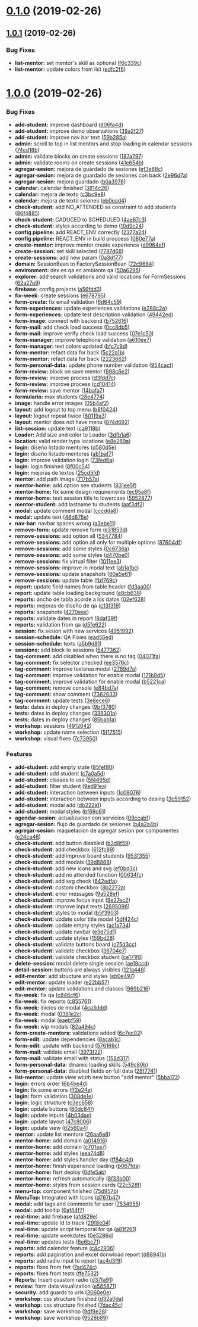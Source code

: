# [0.1.0](https://ssh.dev.azure.com/v3/UGOTeam/ugo-admin/ugo-admin/compare/1.0.1...0.1.0) (2019-02-26)



## [1.0.1](https://ssh.dev.azure.com/v3/UGOTeam/ugo-admin/ugo-admin/compare/1.0.0...1.0.1) (2019-02-26)


### Bug Fixes

* **list-mentor:** set mentor's skill as optional ([f6c339c](https://ssh.dev.azure.com/v3/UGOTeam/ugo-admin/ugo-admin/commits/f6c339c))
* **list-mentor:** update colors from list ([edfc2f6](https://ssh.dev.azure.com/v3/UGOTeam/ugo-admin/ugo-admin/commits/edfc2f6))



# [1.0.0](https://ssh.dev.azure.com/v3/UGOTeam/ugo-admin/ugo-admin/compare/3814c26...1.0.0) (2019-02-26)


### Bug Fixes

* **add-student:** improve dashboard ([d06fa4d](https://ssh.dev.azure.com/v3/UGOTeam/ugo-admin/ugo-admin/commits/d06fa4d))
* **add-student:** improve demo observations ([39a2f27](https://ssh.dev.azure.com/v3/UGOTeam/ugo-admin/ugo-admin/commits/39a2f27))
* **add-student:** improve nav bar text ([59b285a](https://ssh.dev.azure.com/v3/UGOTeam/ugo-admin/ugo-admin/commits/59b285a))
* **admin:** scroll to top in list mentors and stop loading in calendar sessions ([74cd18b](https://ssh.dev.azure.com/v3/UGOTeam/ugo-admin/ugo-admin/commits/74cd18b))
* **admin:** validate blocks on create sessions ([187a797](https://ssh.dev.azure.com/v3/UGOTeam/ugo-admin/ugo-admin/commits/187a797))
* **admin:** validate rooms on create sessions ([41e654b](https://ssh.dev.azure.com/v3/UGOTeam/ugo-admin/ugo-admin/commits/41e654b))
* **agregar-sesion:** mejora de guardado de sesiones ([ef3e88c](https://ssh.dev.azure.com/v3/UGOTeam/ugo-admin/ugo-admin/commits/ef3e88c))
* **agregar-sesion:** mejora de guardado de sesiones con back ([2e96d7a](https://ssh.dev.azure.com/v3/UGOTeam/ugo-admin/ugo-admin/commits/2e96d7a))
* **agregar-sesion:** mejora guardado ([b0a3976](https://ssh.dev.azure.com/v3/UGOTeam/ugo-admin/ugo-admin/commits/b0a3976))
* **calendar:** calendar finished ([3814c26](https://ssh.dev.azure.com/v3/UGOTeam/ugo-admin/ugo-admin/commits/3814c26))
* **calendar:** mejora de texto ([c3bc9e8](https://ssh.dev.azure.com/v3/UGOTeam/ugo-admin/ugo-admin/commits/c3bc9e8))
* **calendar:** mejora de texto seiones ([eb0ead4](https://ssh.dev.azure.com/v3/UGOTeam/ugo-admin/ugo-admin/commits/eb0ead4))
* **check-student:** add NO_ATTENDED as constraint to add students ([86f4885](https://ssh.dev.azure.com/v3/UGOTeam/ugo-admin/ugo-admin/commits/86f4885))
* **check-student:** CADUCED to SCHEDULED ([4ae67c3](https://ssh.dev.azure.com/v3/UGOTeam/ugo-admin/ugo-admin/commits/4ae67c3))
* **check-student:** styles according to demo ([10d9c24](https://ssh.dev.azure.com/v3/UGOTeam/ugo-admin/ugo-admin/commits/10d9c24))
* **config pipeline:** add REACT_ENV correctly ([2377a24](https://ssh.dev.azure.com/v3/UGOTeam/ugo-admin/ugo-admin/commits/2377a24))
* **config pipeline:** REACT_ENV in  build proccess ([080e77a](https://ssh.dev.azure.com/v3/UGOTeam/ugo-admin/ugo-admin/commits/080e77a))
* **create-mentor:** improve mentor create experience ([d9964ef](https://ssh.dev.azure.com/v3/UGOTeam/ugo-admin/ugo-admin/commits/d9964ef))
* **create-session:** set skill selected ([7787d68](https://ssh.dev.azure.com/v3/UGOTeam/ugo-admin/ugo-admin/commits/7787d68))
* **create-sessions:** add new param ([0a3df77](https://ssh.dev.azure.com/v3/UGOTeam/ugo-admin/ugo-admin/commits/0a3df77))
* **domain:** SessionBean to FactorySessionBean ([72c9684](https://ssh.dev.azure.com/v3/UGOTeam/ugo-admin/ugo-admin/commits/72c9684))
* **environment:** dev es qa en ambiente qa ([50a6295](https://ssh.dev.azure.com/v3/UGOTeam/ugo-admin/ugo-admin/commits/50a6295))
* **explorer:** add search validations and valid locations for FormSessions ([62a27e9](https://ssh.dev.azure.com/v3/UGOTeam/ugo-admin/ugo-admin/commits/62a27e9))
* **firebase:** config projects ([a56fdd3](https://ssh.dev.azure.com/v3/UGOTeam/ugo-admin/ugo-admin/commits/a56fdd3))
* **fix-week:** create sessions ([e678795](https://ssh.dev.azure.com/v3/UGOTeam/ugo-admin/ugo-admin/commits/e678795))
* **form-create:** fix email validation ([6d64c59](https://ssh.dev.azure.com/v3/UGOTeam/ugo-admin/ugo-admin/commits/6d64c59))
* **form-experiences:** update experiences validations ([e288c2e](https://ssh.dev.azure.com/v3/UGOTeam/ugo-admin/ugo-admin/commits/e288c2e))
* **form-experiences:** update test description validation ([49442ed](https://ssh.dev.azure.com/v3/UGOTeam/ugo-admin/ugo-admin/commits/49442ed))
* **form-image:** connect with backend ([b752616](https://ssh.dev.azure.com/v3/UGOTeam/ugo-admin/ugo-admin/commits/b752616))
* **form-mail:** add check load success ([0cc8db5](https://ssh.dev.azure.com/v3/UGOTeam/ugo-admin/ugo-admin/commits/0cc8db5))
* **form-mail:** improve verify check load success ([07e1c50](https://ssh.dev.azure.com/v3/UGOTeam/ugo-admin/ugo-admin/commits/07e1c50))
* **form-manager:** improve telephone validation ([a610ee7](https://ssh.dev.azure.com/v3/UGOTeam/ugo-admin/ugo-admin/commits/a610ee7))
* **form-manager:** text colors updated ([bfc7c9d](https://ssh.dev.azure.com/v3/UGOTeam/ugo-admin/ugo-admin/commits/bfc7c9d))
* **form-mentor:** refact data for back ([5c22a1b](https://ssh.dev.azure.com/v3/UGOTeam/ugo-admin/ugo-admin/commits/5c22a1b))
* **form-mentor:** refact data for back ([2223662](https://ssh.dev.azure.com/v3/UGOTeam/ugo-admin/ugo-admin/commits/2223662))
* **form-personal-data:** update phone number validation ([954cacf](https://ssh.dev.azure.com/v3/UGOTeam/ugo-admin/ugo-admin/commits/954cacf))
* **form-review:** block on save mentor ([998c6e2](https://ssh.dev.azure.com/v3/UGOTeam/ugo-admin/ugo-admin/commits/998c6e2))
* **form-review:** improve process ([d3fdd7c](https://ssh.dev.azure.com/v3/UGOTeam/ugo-admin/ugo-admin/commits/d3fdd7c))
* **form-review:** improve process ([cd10414](https://ssh.dev.azure.com/v3/UGOTeam/ugo-admin/ugo-admin/commits/cd10414))
* **form-review:** save mentor ([14bafa7](https://ssh.dev.azure.com/v3/UGOTeam/ugo-admin/ugo-admin/commits/14bafa7))
* **formulario:** max students ([28e4774](https://ssh.dev.azure.com/v3/UGOTeam/ugo-admin/ugo-admin/commits/28e4774))
* **image:** handle error images ([05b4af2](https://ssh.dev.azure.com/v3/UGOTeam/ugo-admin/ugo-admin/commits/05b4af2))
* **layout:** add logout to top menu ([b8f0424](https://ssh.dev.azure.com/v3/UGOTeam/ugo-admin/ugo-admin/commits/b8f0424))
* **layout:** logout repeat twice ([80119a3](https://ssh.dev.azure.com/v3/UGOTeam/ugo-admin/ugo-admin/commits/80119a3))
* **layout:** mentor does not have menu ([874d692](https://ssh.dev.azure.com/v3/UGOTeam/ugo-admin/ugo-admin/commits/874d692))
* **list-session:** update text ([ca9118b](https://ssh.dev.azure.com/v3/UGOTeam/ugo-admin/ugo-admin/commits/ca9118b))
* **Loader:** Add size and color to  Loader ([3dfb1a6](https://ssh.dev.azure.com/v3/UGOTeam/ugo-admin/ugo-admin/commits/3dfb1a6))
* **location:** valid render type locations ([e8e269a](https://ssh.dev.azure.com/v3/UGOTeam/ugo-admin/ugo-admin/commits/e8e269a))
* **login:** diseño listado mentores ([d580d5e](https://ssh.dev.azure.com/v3/UGOTeam/ugo-admin/ugo-admin/commits/d580d5e))
* **login:** diseño listado mentores ([ab1baf7](https://ssh.dev.azure.com/v3/UGOTeam/ugo-admin/ugo-admin/commits/ab1baf7))
* **login:** improve validation login ([73fed6a](https://ssh.dev.azure.com/v3/UGOTeam/ugo-admin/ugo-admin/commits/73fed6a))
* **login:** login finished ([8f00c54](https://ssh.dev.azure.com/v3/UGOTeam/ugo-admin/ugo-admin/commits/8f00c54))
* **login:** mejoras de textos ([25cd5fd](https://ssh.dev.azure.com/v3/UGOTeam/ugo-admin/ugo-admin/commits/25cd5fd))
* **mentor:** add path image ([717b57a](https://ssh.dev.azure.com/v3/UGOTeam/ugo-admin/ugo-admin/commits/717b57a))
* **mentor-home:** add option see students ([831ee5f](https://ssh.dev.azure.com/v3/UGOTeam/ugo-admin/ugo-admin/commits/831ee5f))
* **mentor-home:** fix some design requirements ([ec95a8f](https://ssh.dev.azure.com/v3/UGOTeam/ugo-admin/ugo-admin/commits/ec95a8f))
* **mentor-home:** text session title to lowercase ([5952877](https://ssh.dev.azure.com/v3/UGOTeam/ugo-admin/ugo-admin/commits/5952877))
* **mentor-student:** add lastname tu students ([aaf3df2](https://ssh.dev.azure.com/v3/UGOTeam/ugo-admin/ugo-admin/commits/aaf3df2))
* **modal:** update comment modal ([cccdda8](https://ssh.dev.azure.com/v3/UGOTeam/ugo-admin/ugo-admin/commits/cccdda8))
* **modal:** update text ([48d876e](https://ssh.dev.azure.com/v3/UGOTeam/ugo-admin/ugo-admin/commits/48d876e))
* **nav-bar:** navbar spaces wrong ([a3ebe11](https://ssh.dev.azure.com/v3/UGOTeam/ugo-admin/ugo-admin/commits/a3ebe11))
* **remove-form:** update remove form ([e31853d](https://ssh.dev.azure.com/v3/UGOTeam/ugo-admin/ugo-admin/commits/e31853d))
* **remove-sessions:** add option all ([5347784](https://ssh.dev.azure.com/v3/UGOTeam/ugo-admin/ugo-admin/commits/5347784))
* **remove-sessions:** add option all only for multiple options ([87604df](https://ssh.dev.azure.com/v3/UGOTeam/ugo-admin/ugo-admin/commits/87604df))
* **remove-sessions:** add some styles ([0c6736a](https://ssh.dev.azure.com/v3/UGOTeam/ugo-admin/ugo-admin/commits/0c6736a))
* **remove-sessions:** add some styles ([d470be0](https://ssh.dev.azure.com/v3/UGOTeam/ugo-admin/ugo-admin/commits/d470be0))
* **remove-sessions:** fix virtual filter ([1011ee3](https://ssh.dev.azure.com/v3/UGOTeam/ugo-admin/ugo-admin/commits/1011ee3))
* **remove-sessions:** improve in modal text ([ab1a1bc](https://ssh.dev.azure.com/v3/UGOTeam/ugo-admin/ugo-admin/commits/ab1a1bc))
* **remove-sessions:** update snapshots ([60a5e61](https://ssh.dev.azure.com/v3/UGOTeam/ugo-admin/ugo-admin/commits/60a5e61))
* **remove-sessions:** update table ([fbf769c](https://ssh.dev.azure.com/v3/UGOTeam/ugo-admin/ugo-admin/commits/fbf769c))
* **report:** update field names from table header ([fd3aa00](https://ssh.dev.azure.com/v3/UGOTeam/ugo-admin/ugo-admin/commits/fd3aa00))
* **report:** update table loading background ([e8cb638](https://ssh.dev.azure.com/v3/UGOTeam/ugo-admin/ugo-admin/commits/e8cb638))
* **reports:** ancho de tabla acorde a los datos ([02ef628](https://ssh.dev.azure.com/v3/UGOTeam/ugo-admin/ugo-admin/commits/02ef628))
* **reports:** mejoras de diseño de qa ([c13f319](https://ssh.dev.azure.com/v3/UGOTeam/ugo-admin/ugo-admin/commits/c13f319))
* **reports:** snapshots ([4270eee](https://ssh.dev.azure.com/v3/UGOTeam/ugo-admin/ugo-admin/commits/4270eee))
* **reports:** validate dates in report ([8daf39f](https://ssh.dev.azure.com/v3/UGOTeam/ugo-admin/ugo-admin/commits/8daf39f))
* **reports:** validation from qa ([d5fe622](https://ssh.dev.azure.com/v3/UGOTeam/ugo-admin/ugo-admin/commits/d5fe622))
* **session:** fix sesion with new services ([4951992](https://ssh.dev.azure.com/v3/UGOTeam/ugo-admin/ugo-admin/commits/4951992))
* **session-schedule:** QA Fixies ([ead56ed](https://ssh.dev.azure.com/v3/UGOTeam/ugo-admin/ugo-admin/commits/ead56ed))
* **session-schedule:** texts ([a5b9d81](https://ssh.dev.azure.com/v3/UGOTeam/ugo-admin/ugo-admin/commits/a5b9d81))
* **sessions:** add block to sessions ([5477362](https://ssh.dev.azure.com/v3/UGOTeam/ugo-admin/ugo-admin/commits/5477362))
* **tag-comment:** add disabled when there is no tag ([04071fa](https://ssh.dev.azure.com/v3/UGOTeam/ugo-admin/ugo-admin/commits/04071fa))
* **tag-comment:** fix selector checked ([ee3576c](https://ssh.dev.azure.com/v3/UGOTeam/ugo-admin/ugo-admin/commits/ee3576c))
* **tag-comment:** improve textarea modal ([2789d7a](https://ssh.dev.azure.com/v3/UGOTeam/ugo-admin/ugo-admin/commits/2789d7a))
* **tag-comment:** improve validation for enable modal ([171b8d5](https://ssh.dev.azure.com/v3/UGOTeam/ugo-admin/ugo-admin/commits/171b8d5))
* **tag-comment:** improve validation for enable modal ([b5221ca](https://ssh.dev.azure.com/v3/UGOTeam/ugo-admin/ugo-admin/commits/b5221ca))
* **tag-comment:** remove console ([e84bd7a](https://ssh.dev.azure.com/v3/UGOTeam/ugo-admin/ugo-admin/commits/e84bd7a))
* **tag-comment:** show comment ([7362633](https://ssh.dev.azure.com/v3/UGOTeam/ugo-admin/ugo-admin/commits/7362633))
* **tag-comment:** update tests ([3e8ece6](https://ssh.dev.azure.com/v3/UGOTeam/ugo-admin/ugo-admin/commits/3e8ece6))
* **tests:** dates in deploy changes ([9bf3780](https://ssh.dev.azure.com/v3/UGOTeam/ugo-admin/ugo-admin/commits/9bf3780))
* **tests:** dates in deploy changes ([336301a](https://ssh.dev.azure.com/v3/UGOTeam/ugo-admin/ugo-admin/commits/336301a))
* **tests:** dates in deploy changes ([85bab1a](https://ssh.dev.azure.com/v3/UGOTeam/ugo-admin/ugo-admin/commits/85bab1a))
* **workshop:** sessions ([4912642](https://ssh.dev.azure.com/v3/UGOTeam/ugo-admin/ugo-admin/commits/4912642))
* **workshop:** update name selection ([5f17515](https://ssh.dev.azure.com/v3/UGOTeam/ugo-admin/ugo-admin/commits/5f17515))
* **workshop:** visual fixes ([7c73950](https://ssh.dev.azure.com/v3/UGOTeam/ugo-admin/ugo-admin/commits/7c73950))


### Features

* **add-student:** add empty state ([85fef80](https://ssh.dev.azure.com/v3/UGOTeam/ugo-admin/ugo-admin/commits/85fef80))
* **add-student:** add student ([c7a0a5d](https://ssh.dev.azure.com/v3/UGOTeam/ugo-admin/ugo-admin/commits/c7a0a5d))
* **add-student:** classes to use ([5f4495d](https://ssh.dev.azure.com/v3/UGOTeam/ugo-admin/ugo-admin/commits/5f4495d))
* **add-student:** filter student ([9ed91ea](https://ssh.dev.azure.com/v3/UGOTeam/ugo-admin/ugo-admin/commits/9ed91ea))
* **add-student:** interaction between inputs ([1c09076](https://ssh.dev.azure.com/v3/UGOTeam/ugo-admin/ugo-admin/commits/1c09076))
* **add-student:** interaction between inputs according to desing ([3c59152](https://ssh.dev.azure.com/v3/UGOTeam/ugo-admin/ugo-admin/commits/3c59152))
* **add-student:** modal add ([db222a1](https://ssh.dev.azure.com/v3/UGOTeam/ugo-admin/ugo-admin/commits/db222a1))
* **add-student:** modal styles ([bf69c61](https://ssh.dev.azure.com/v3/UGOTeam/ugo-admin/ugo-admin/commits/bf69c61))
* **agendar-sesion:** actualizacion con servicios ([09ccab1](https://ssh.dev.azure.com/v3/UGOTeam/ugo-admin/ugo-admin/commits/09ccab1))
* **agregar-sesion:** flujo de guardado de sesiones ([b4a2a4b](https://ssh.dev.azure.com/v3/UGOTeam/ugo-admin/ugo-admin/commits/b4a2a4b))
* **agregar-sesion:** maquetacion de agregar sesion por componentes ([e24ca46](https://ssh.dev.azure.com/v3/UGOTeam/ugo-admin/ugo-admin/commits/e24ca46))
* **check-student:** add button disabled ([b3d8f59](https://ssh.dev.azure.com/v3/UGOTeam/ugo-admin/ugo-admin/commits/b3d8f59))
* **check-student:** add checkbox ([612fc89](https://ssh.dev.azure.com/v3/UGOTeam/ugo-admin/ugo-admin/commits/612fc89))
* **check-student:** add improve board students ([953f355](https://ssh.dev.azure.com/v3/UGOTeam/ugo-admin/ugo-admin/commits/953f355))
* **check-student:** add modals ([39d8868](https://ssh.dev.azure.com/v3/UGOTeam/ugo-admin/ugo-admin/commits/39d8868))
* **check-student:** add new icons and svg ([ef0bd3c](https://ssh.dev.azure.com/v3/UGOTeam/ugo-admin/ugo-admin/commits/ef0bd3c))
* **check-student:** add no attended function ([00634fc](https://ssh.dev.azure.com/v3/UGOTeam/ugo-admin/ugo-admin/commits/00634fc))
* **check-student:** add svg check ([642edfa](https://ssh.dev.azure.com/v3/UGOTeam/ugo-admin/ugo-admin/commits/642edfa))
* **check-student:** custom checkbox ([8b2272a](https://ssh.dev.azure.com/v3/UGOTeam/ugo-admin/ugo-admin/commits/8b2272a))
* **check-student:** error messages ([9a528ef](https://ssh.dev.azure.com/v3/UGOTeam/ugo-admin/ugo-admin/commits/9a528ef))
* **check-student:** improve focus input ([9e27ec2](https://ssh.dev.azure.com/v3/UGOTeam/ugo-admin/ugo-admin/commits/9e27ec2))
* **check-student:** improve input texts ([2695096](https://ssh.dev.azure.com/v3/UGOTeam/ugo-admin/ugo-admin/commits/2695096))
* **check-student:** styles to modal ([b5f3903](https://ssh.dev.azure.com/v3/UGOTeam/ugo-admin/ugo-admin/commits/b5f3903))
* **check-student:** update color title modal ([5df424c](https://ssh.dev.azure.com/v3/UGOTeam/ugo-admin/ugo-admin/commits/5df424c))
* **check-student:** update empty styles ([ac1a734](https://ssh.dev.azure.com/v3/UGOTeam/ugo-admin/ugo-admin/commits/ac1a734))
* **check-student:** update navbar ([e3d75d1](https://ssh.dev.azure.com/v3/UGOTeam/ugo-admin/ugo-admin/commits/e3d75d1))
* **check-student:** update styles ([159bd28](https://ssh.dev.azure.com/v3/UGOTeam/ugo-admin/ugo-admin/commits/159bd28))
* **check-student:** validate buttons board ([c75d3cc](https://ssh.dev.azure.com/v3/UGOTeam/ugo-admin/ugo-admin/commits/c75d3cc))
* **check-student:** validate checkbox ([38704e7](https://ssh.dev.azure.com/v3/UGOTeam/ugo-admin/ugo-admin/commits/38704e7))
* **check-student:** validate checkbox student ([ce171f8](https://ssh.dev.azure.com/v3/UGOTeam/ugo-admin/ugo-admin/commits/ce171f8))
* **delete-session:** modal delete single session ([ae19ccd](https://ssh.dev.azure.com/v3/UGOTeam/ugo-admin/ugo-admin/commits/ae19ccd))
* **detail-session:** buttons are always visibles ([121a448](https://ssh.dev.azure.com/v3/UGOTeam/ugo-admin/ugo-admin/commits/121a448))
* **edit-mentor:** add structure and styles ([eb0e497](https://ssh.dev.azure.com/v3/UGOTeam/ugo-admin/ugo-admin/commits/eb0e497))
* **edit-mentor:** update loader ([e22bb57](https://ssh.dev.azure.com/v3/UGOTeam/ugo-admin/ugo-admin/commits/e22bb57))
* **edit-mentor:** update validations and classes ([969b216](https://ssh.dev.azure.com/v3/UGOTeam/ugo-admin/ugo-admin/commits/969b216))
* **fix-week:** fix qa ([c846cf6](https://ssh.dev.azure.com/v3/UGOTeam/ugo-admin/ugo-admin/commits/c846cf6))
* **fix-week:** fix reports ([c855761](https://ssh.dev.azure.com/v3/UGOTeam/ugo-admin/ugo-admin/commits/c855761))
* **fix-week:** inicios de modal ([4ca3ddd](https://ssh.dev.azure.com/v3/UGOTeam/ugo-admin/ugo-admin/commits/4ca3ddd))
* **fix-week:** modal ([0381e2c](https://ssh.dev.azure.com/v3/UGOTeam/ugo-admin/ugo-admin/commits/0381e2c))
* **fix-week:** modal ([eaebf59](https://ssh.dev.azure.com/v3/UGOTeam/ugo-admin/ugo-admin/commits/eaebf59))
* **fix-week:** wip modals ([82a494c](https://ssh.dev.azure.com/v3/UGOTeam/ugo-admin/ugo-admin/commits/82a494c))
* **form-create-mentors:** validations added ([6c7ec02](https://ssh.dev.azure.com/v3/UGOTeam/ugo-admin/ugo-admin/commits/6c7ec02))
* **form-edit:** update dependencies ([8acab1c](https://ssh.dev.azure.com/v3/UGOTeam/ugo-admin/ugo-admin/commits/8acab1c))
* **form-edit:** update with backend ([576169c](https://ssh.dev.azure.com/v3/UGOTeam/ugo-admin/ugo-admin/commits/576169c))
* **form-mail:** validate email ([3973f22](https://ssh.dev.azure.com/v3/UGOTeam/ugo-admin/ugo-admin/commits/3973f22))
* **form-mail:** validate email with status ([158d317](https://ssh.dev.azure.com/v3/UGOTeam/ugo-admin/ugo-admin/commits/158d317))
* **form-personal-data:**  dinamic loading skills ([549c80b](https://ssh.dev.azure.com/v3/UGOTeam/ugo-admin/ugo-admin/commits/549c80b))
* **form-personal-data:**  disabled fields on full data ([28f7741](https://ssh.dev.azure.com/v3/UGOTeam/ugo-admin/ugo-admin/commits/28f7741))
* **list-mentor:** update view wiuth new button "add mentor" ([5bba172](https://ssh.dev.azure.com/v3/UGOTeam/ugo-admin/ugo-admin/commits/5bba172))
* **login:** errors order ([6b4be4d](https://ssh.dev.azure.com/v3/UGOTeam/ugo-admin/ugo-admin/commits/6b4be4d))
* **login:** fix some errors ([ff2e24e](https://ssh.dev.azure.com/v3/UGOTeam/ugo-admin/ugo-admin/commits/ff2e24e))
* **login:** form validation ([308de1e](https://ssh.dev.azure.com/v3/UGOTeam/ugo-admin/ugo-admin/commits/308de1e))
* **login:** logic structure ([c3ec658](https://ssh.dev.azure.com/v3/UGOTeam/ugo-admin/ugo-admin/commits/c3ec658))
* **login:** update buttons ([80dc84f](https://ssh.dev.azure.com/v3/UGOTeam/ugo-admin/ugo-admin/commits/80dc84f))
* **login:** update inputs ([4b03dae](https://ssh.dev.azure.com/v3/UGOTeam/ugo-admin/ugo-admin/commits/4b03dae))
* **login:** update layout ([47c8006](https://ssh.dev.azure.com/v3/UGOTeam/ugo-admin/ugo-admin/commits/47c8006))
* **login:** update view ([82560a4](https://ssh.dev.azure.com/v3/UGOTeam/ugo-admin/ugo-admin/commits/82560a4))
* **mentor:** update list mentors ([26aa6e8](https://ssh.dev.azure.com/v3/UGOTeam/ugo-admin/ugo-admin/commits/26aa6e8))
* **mentor-home:** add domain ([a014916](https://ssh.dev.azure.com/v3/UGOTeam/ugo-admin/ugo-admin/commits/a014916))
* **mentor-home:** add domain ([c701aa7](https://ssh.dev.azure.com/v3/UGOTeam/ugo-admin/ugo-admin/commits/c701aa7))
* **mentor-home:** add styles ([eea74d8](https://ssh.dev.azure.com/v3/UGOTeam/ugo-admin/ugo-admin/commits/eea74d8))
* **mentor-home:** add styles handler day ([ff84c4d](https://ssh.dev.azure.com/v3/UGOTeam/ugo-admin/ugo-admin/commits/ff84c4d))
* **mentor-home:** finish experience loading ([b067fda](https://ssh.dev.azure.com/v3/UGOTeam/ugo-admin/ugo-admin/commits/b067fda))
* **mentor-home:** fisrt deploy ([0dfe5ab](https://ssh.dev.azure.com/v3/UGOTeam/ugo-admin/ugo-admin/commits/0dfe5ab))
* **mentor-home:** refresh automatically ([8f33b00](https://ssh.dev.azure.com/v3/UGOTeam/ugo-admin/ugo-admin/commits/8f33b00))
* **mentor-home:** styles from session cards ([22c528f](https://ssh.dev.azure.com/v3/UGOTeam/ugo-admin/ugo-admin/commits/22c528f))
* **menu-top:** component finished ([75d957b](https://ssh.dev.azure.com/v3/UGOTeam/ugo-admin/ugo-admin/commits/75d957b))
* **MenuTop:** Integrated with Icons ([d767b47](https://ssh.dev.azure.com/v3/UGOTeam/ugo-admin/ugo-admin/commits/d767b47))
* **modal:** add tags and comments for user ([7534955](https://ssh.dev.azure.com/v3/UGOTeam/ugo-admin/ugo-admin/commits/7534955))
* **modal:** add tooltip ([6af44f7](https://ssh.dev.azure.com/v3/UGOTeam/ugo-admin/ugo-admin/commits/6af44f7))
* **real-time:** add firebase ([afd829e](https://ssh.dev.azure.com/v3/UGOTeam/ugo-admin/ugo-admin/commits/afd829e))
* **real-time:** update id to track ([29f8e04](https://ssh.dev.azure.com/v3/UGOTeam/ugo-admin/ugo-admin/commits/29f8e04))
* **real-time:** update script temporal for qa ([a81f261](https://ssh.dev.azure.com/v3/UGOTeam/ugo-admin/ugo-admin/commits/a81f261))
* **real-time:** update weekdates ([0e5286d](https://ssh.dev.azure.com/v3/UGOTeam/ugo-admin/ugo-admin/commits/0e5286d))
* **real-time:** updates tests ([6e6bc71](https://ssh.dev.azure.com/v3/UGOTeam/ugo-admin/ugo-admin/commits/6e6bc71))
* **reports:** add calendar feature ([c4c2936](https://ssh.dev.azure.com/v3/UGOTeam/ugo-admin/ugo-admin/commits/c4c2936))
* **reports:** add pagination and excel donwload report ([d88941b](https://ssh.dev.azure.com/v3/UGOTeam/ugo-admin/ugo-admin/commits/d88941b))
* **reports:** add radio input to report ([ac4d3f9](https://ssh.dev.azure.com/v3/UGOTeam/ugo-admin/ugo-admin/commits/ac4d3f9))
* **reports:** fixes from fwt ([7ad474c](https://ssh.dev.azure.com/v3/UGOTeam/ugo-admin/ugo-admin/commits/7ad474c))
* **reports:** fixes from tests ([ffe7532](https://ssh.dev.azure.com/v3/UGOTeam/ugo-admin/ugo-admin/commits/ffe7532))
* **Reports:** Insert cuastom radio ([d37fa91](https://ssh.dev.azure.com/v3/UGOTeam/ugo-admin/ugo-admin/commits/d37fa91))
* **review:** form data visualization ([e585871](https://ssh.dev.azure.com/v3/UGOTeam/ugo-admin/ugo-admin/commits/e585871))
* **security:** add guards to urls ([3060e0e](https://ssh.dev.azure.com/v3/UGOTeam/ugo-admin/ugo-admin/commits/3060e0e))
* **workshop:** css structure finished ([d32a0da](https://ssh.dev.azure.com/v3/UGOTeam/ugo-admin/ugo-admin/commits/d32a0da))
* **workshop:** css structure finished ([7dac45c](https://ssh.dev.azure.com/v3/UGOTeam/ugo-admin/ugo-admin/commits/7dac45c))
* **workshop:** save workshop ([9df9e28](https://ssh.dev.azure.com/v3/UGOTeam/ugo-admin/ugo-admin/commits/9df9e28))
* **workshop:** save workshop ([9528b89](https://ssh.dev.azure.com/v3/UGOTeam/ugo-admin/ugo-admin/commits/9528b89))



